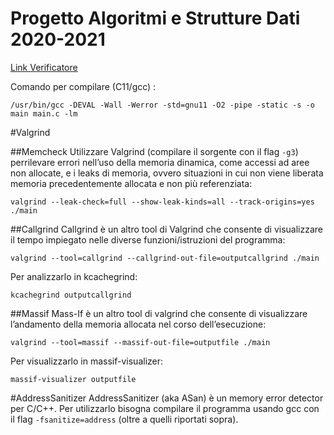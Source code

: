 # Progetto Algoritmi e Strutture Dati 2020-2021
[Link Verificatore](https://dum-e.deib.polimi.it/)

Comando per compilare (C11/gcc) :
```shell
/usr/bin/gcc -DEVAL -Wall -Werror -std=gnu11 -O2 -pipe -static -s -o main main.c -lm
```

#Valgrind

##Memcheck
Utilizzare Valgrind (compilare il sorgente con il flag ```-g3```) perrilevare errori nell’uso della memoria dinamica,
come accessi ad aree non allocate, e i leaks di memoria, ovvero situazioni in cui non viene
liberata memoria precedentemente allocata e non più referenziata:
```shell
valgrind --leak-check=full --show-leak-kinds=all --track-origins=yes ./main
```

##Callgrind
Callgrind è un altro tool di Valgrind che consente di visualizzare il tempo impiegato nelle
diverse funzioni/istruzioni del programma:
```shell
valgrind --tool=callgrind --callgrind-out-file=outputcallgrind ./main
```
Per analizzarlo in kcachegrind:
```shell
kcachegrind outputcallgrind
```

##Massif
Mass-If è un altro tool di valgrind che consente di visualizzare l’andamento della memoria
allocata nel corso dell’esecuzione:
```shell
valgrind --tool=massif --massif-out-file=outputfile ./main
```
Per visualizzarlo in massif-visualizer:
```shell
massif-visualizer outputfile
```

#AddressSanitizer
AddressSanitizer (aka ASan) è un memory error detector per C/C++.
Per utilizzarlo bisogna compilare il programma usando gcc con il flag ```-fsanitize=address``` (oltre a quelli riportati sopra).
